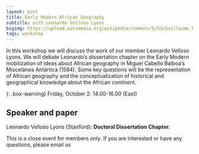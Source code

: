 ```yaml
---
layout: post
title: Early Modern African Geography
subtitle: with Leonardo Velloso Lyons
bigimg: https://upload.wikimedia.org/wikipedia/commons/5/53/Guillaume_Postel_CHASDIA_seu_Australis_terra.jpg
tags: workshop
---
```


In this workshop we will discuss the work of our member Leonardo Velloso Lyons. We will debate Leonardo’s dissertation chapter on the Early Modern mobilization of ideas about African geography in Miguel Cabello Balboa’s Miscelánea Antártica (1584).
Some key questions will be the representation of African geography and the conceptualization of historical and geographical knowledge about the African continent. 

{: .box-warning} Friday, October 2: 14.00-16.00 (East)

## Speaker and paper 

Leonardo Velloso Lyons (Stanford): **Doctoral Dissertation Chapter.**

This is a close event for members only.  If you are interested or have any questions, please email us   

